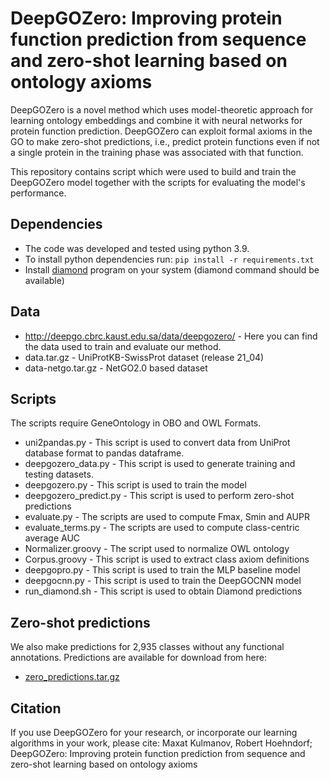 # DeepGOZero: Improving protein function prediction from sequence and zero-shot learning based on ontology axioms

DeepGOZero is a novel method which uses model-theoretic approach for
  learning ontology embeddings and combine it with neural networks for
  protein function prediction. DeepGOZero can exploit formal axioms in
  the GO to make zero-shot predictions, i.e., predict protein
  functions even if not a single protein in the training phase was
  associated with that function.

This repository contains script which were used to build and train the
DeepGOZero model together with the scripts for evaluating the model's
performance.

## Dependencies
* The code was developed and tested using python 3.9.
* To install python dependencies run:
  `pip install -r requirements.txt`
* Install [diamond](https://github.com/bbuchfink/diamond) program on your system (diamond command should be available)


## Data
* http://deepgo.cbrc.kaust.edu.sa/data/deepgozero/ - Here you can find the data
used to train and evaluate our method.
 * data.tar.gz - UniProtKB-SwissProt dataset (release 21_04)
 * data-netgo.tar.gz - NetGO2.0 based dataset

## Scripts
The scripts require GeneOntology in OBO and OWL Formats.
* uni2pandas.py - This script is used to convert data from UniProt
database format to pandas dataframe.
* deepgozero_data.py - This script is used to generate training and
  testing datasets.
* deepgozero.py - This script is used to train the model
* deepgozero_predict.py - This script is used to perform zero-shot predictions
* evaluate.py - The scripts are used to compute Fmax, Smin and AUPR
* evaluate_terms.py - The scripts are used to compute class-centric average AUC
* Normalizer.groovy - The script used to normalize OWL ontology
* Corpus.groovy - This script is used to extract class axiom definitions
* deepgopro.py - This script is used to train the MLP baseline model
* deepgocnn.py - This script is used to train the DeepGOCNN model
* run_diamond.sh - This script is used to obtain Diamond predictions


## Zero-shot predictions
We also make predictions for 2,935 classes without any functional annotations.
Predictions are available for download from here:
* [zero_predictions.tar.gz](http://deepgo.cbrc.kaust.edu.sa/data/deepgozero/zero_predictions.tar.gz)


## Citation

If you use DeepGOZero for your research, or incorporate our learning algorithms in your work, please cite:
Maxat Kulmanov, Robert Hoehndorf; DeepGOZero: Improving protein function prediction
  from sequence and zero-shot learning based on ontology axioms
